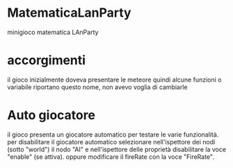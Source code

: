 # MatematicaLanParty
 minigioco matematica LAnParty

# accorgimenti
il gioco inizialmente doveva presentare le meteore quindi alcune funzioni
o variabile riportano questo nome, non avevo voglia di cambiarle

# Auto giocatore
il gioco presenta un giocatore automatico per testare le varie funzionalità.
per disabilitare il giocatore automatico selezionare nell'ispettore dei nodi 
(sotto "world") il nodo "AI" e nell'ispettore delle proprietà 
disabilitare la voce "enable" (se attiva).
oppure modificare il fireRate con la voce "FireRate".
